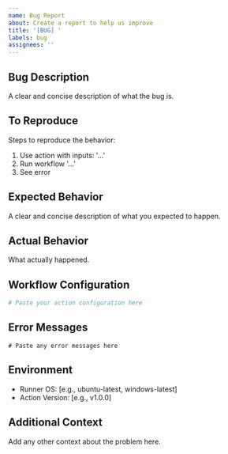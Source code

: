```yaml
---
name: Bug Report
about: Create a report to help us improve
title: '[BUG] '
labels: bug
assignees: ''
---
```


## Bug Description
A clear and concise description of what the bug is.

## To Reproduce
Steps to reproduce the behavior:
1. Use action with inputs: '...'
2. Run workflow '...'
3. See error

## Expected Behavior
A clear and concise description of what you expected to happen.

## Actual Behavior
What actually happened.

## Workflow Configuration
```yaml
# Paste your action configuration here
```

## Error Messages
```
# Paste any error messages here
```

## Environment
- Runner OS: [e.g., ubuntu-latest, windows-latest]
- Action Version: [e.g., v1.0.0]

## Additional Context
Add any other context about the problem here.
